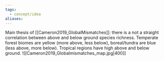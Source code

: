 ```yaml
---
tags:
  - concept/idea
aliases:
---
```

Main thesis of [[Cameron2019_GlobalMismatches]]: there is a not a straight correlation between above and below ground species richness. Temperate forest biomes are yellow (more above, less below), boreal/tundra are blue (less above, more below). Tropical regions have high above and below ground.
![[Cameron2019_Globalmismatches_map.jpg|400]]

